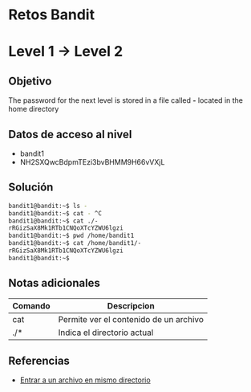 # Retos Bandit

# Level 1 → Level 2

## Objetivo
The password for the next level is stored in a file called **-** located in the home directory

## Datos de acceso al nivel
- bandit1
- NH2SXQwcBdpmTEzi3bvBHMM9H66vVXjL

## Solución
```bash
bandit1@bandit:~$ ls - 
bandit1@bandit:~$ cat - ^C 
bandit1@bandit:~$ cat ./- 
rRGizSaX8Mk1RTb1CNQoXTcYZWU6lgzi 
bandit1@bandit:~$ pwd /home/bandit1 
bandit1@bandit:~$ cat /home/bandit1/- 
rRGizSaX8Mk1RTb1CNQoXTcYZWU6lgzi 
bandit1@bandit:~$
```
## Notas adicionales
| Comando | Descripcion |
|---------|-------------|
| cat | Permite ver el contenido de un archivo |
| ./* | Indica el directorio actual |
## Referencias
- [Entrar a un archivo en mismo directorio](https://www.google.com/url?sa=t&rct=j&q=&esrc=s&source=web&cd=&cad=rja&uact=8&ved=2ahUKEwihx53L1pr9AhWeN0QIHdDyC0cQFnoECAgQAQ&url=https%3A%2F%2Fstackoverflow.com%2Fquestions%2F42187323%2Fhow-to-open-a-dashed-filename-using-terminal&usg=AOvVaw1DWOaW6dQB70W6_VW1gcZu)

